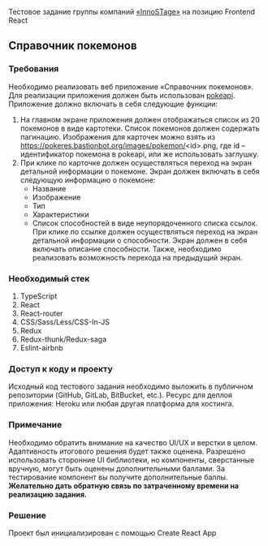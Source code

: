 Тестовое задание группы компаний [«InnoSTage»](https://innostage-group.ru/) на позицию Frontend React

## Справочник покемонов

### Требования

Необходимо реализовать веб приложение «Справочник покемонов».
Для реализации приложения должен быть использован [pokeapi](https://pokeapi.co/).
Приложение должно включать в себя следующие функции:

1. На главном экране приложения должен отображаться список из 20 покемонов в виде картотеки. Список покемонов должен содержать пагинацию. Изображения для карточек можно взять из https://pokeres.bastionbot.org/images/pokemon/<id\>.png, где id – идентификатор покемона в pokeapi, или же использовать заглушку.
2. При клике по карточке должен осуществляться переход на экран детальной информации о покемоне. Экран должен включать в себя следующую информацию о покемоне:
   - Название
   - Изображение
   - Тип
   - Характеристики
   - Список способностей в виде неупорядоченного списка ссылок. При клике по ссылке должен осуществляться переход на экран детальной информации о способности. Экран должен в себя включать описание способности. Также, необходимо реализовать возможность перехода на предыдущий экран.

### Необходимый стек

1. TypeScript
2. React
3. React-router
4. CSS/Sass/Less/CSS-In-JS
5. Redux
6. Redux-thunk/Redux-saga
7. Eslint-airbnb

### Доступ к коду и проекту

Исходный код тестового задания необходимо выложить в публичном репозитории (GitHub, GitLab, BitBucket, etc.). Ресурс для деплоя приложения: Heroku или любая другая платформа для хостинга.

### Примечание

Необходимо обратить внимание на качество UI/UX и верстки в целом. Адаптивность итогового решения будет также оценена. Разрешено использовать сторонние UI библиотеки, но компоненты, сверстанные вручную, могут быть оценены дополнительными баллами.
За тестирование компонент вы получите дополнительные баллы. **Желательно дать обратную связь по затраченному времени на реализацию задания.**

### Решение

Проект был инициализирован с помощью Create React App
